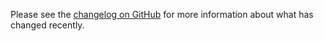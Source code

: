 Please see the [changelog on GitHub](https://github.com/VanOns/laravel-translations-sync/blob/master/CHANGELOG.md) for more
information about what has changed recently.